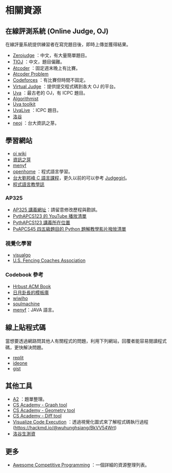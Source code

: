 # 相關資源

## 在線評測系統 (Online Judge, OJ)

在線評量系統提供練習者在寫完題目後，即時上傳並獲得結果。

-  [Zerojudge](http://zerojudge.tw/) ：中文，有大量簡單題目。
-  [TIOJ](http://tioj.infor.org/) ：中文，題目偏難。
-  [Atcoder](https://atcoder.jp/) ：固定週末晚上有比賽。
-  [Atcoder Problem](https://kenkoooo.com/atcoder/#/table/) 
-  [Codeforces](http://codeforces.com/) ：有比賽但時間不固定。
-  [Virtual Judge](https://vjudge.net/) ：提供提交程式碼到各大 OJ 的平台。
-  [Uva](http://uva.onlinejudge.org/) ：最古老的 OJ，有 ICPC 題目。
-  [Algorithmist](http://www.algorithmist.com/index.php/Main_Page) 
-  [Uva toolkit](https://uvatoolkit.com/problemssolve.php) 
-  [UvaLive](https://icpcarchive.ecs.baylor.edu/index.php) ：ICPC 題目。
-  [洛谷](https://www.luogu.org/) 
-  [neoj](http://neoj.sprout.tw/) ：台大資訊之芽。

## 學習網站

-  [oi wiki](https://oi-wiki.org/) 
-  [資訊之芽](https://www.csie.ntu.edu.tw/~sprout/algo2017/) 
-  [menyf](https://menyf.gitbooks.io/acm-icpc-template/) 
-  [openhome](https://openhome.cc/Gossip/index.html) ：程式語言學習。
-  [台大劉邦峰 C 語言課程](https://sites.google.com/view/ntucsiec2019/)，更久以前的可以參考 [Judgegirl](https://judgegirl.csie.org/)。
-  [程式語言教學誌](https://pydoing.blogspot.com/)

### AP325

- [AP325 講義網址](https://drive.google.com/drive/folders/10hZCMHH0YgsfguVZCHU7EYiG8qJE5f-m?usp=sharing)：請留意修改歷程與勘誤。
- [PythAPCS123 的 YouTube 播放清單](https://youtube.com/playlist?list=PLpmg1QLbgMuSIDOgOcwf0Fbbn2ZDR7s-X)
- [PythAPCS123 講義所在位置](https://drive.google.com/drive/folders/1mnVdO2LHq7e4vesn6pt_R0-S6YWtz4Q4?usp=sharing)
- [PyAPCS45 四五級題目的 Python 題解教學影片撥放清單](https://youtube.com/playlist?list=PLpmg1QLbgMuRQXHRkX9iDHyAVIW1D6OJF)

### 視覺化學習

-  [visualgo](https://visualgo.net/en) 
-  [U.S. Fencing Coaches Association](https://www.cs.usfca.edu/~galles/visualization/Algorithms.html) 

### Codebook 參考

-  [Hrbust ACM Book](https://hrbust-acm-team.gitbooks.io/acm-book/content/) 
-  [日月卦長的模板庫](https://sunmoon-template.blogspot.com/) 
-  [wiwiho](https://cp.wiwiho.me/) 
-  [soulmachine](https://github.com/soulmachine/acm-cheat-sheet)
-  [menyf](https://menyf.gitbooks.io/acm-icpc-template/content/)：JAVA 語言。

## 線上貼程式碼
當想要透過網路問其他人有關程式的問題，利用下列網站，回覆者能容易閱讀程式碼，更快解決問題。

- [replit](https://replit.com/)
- [ideone](https://www.ideone.com/)
- [gist](https://gist.github.com/)

## 其他工具

-  [A2](https://a2oj.com/) ：題單整理。
-  [CS Academy - Graph tool](https://csacademy.com/app/graph_editor/) 
-  [CS Academy - Geometry tool](https://csacademy.com/app/geometry_widget/) 
-  [CS Academy - Diff tool](https://csacademy.com/app/diffing_tool/) 
-  [Visualize Code Execution](https://pythontutor.com/) ：透過視覺化圖式來了解程式碼執行過程(https://hackmd.io/@wuhunghsiang/BkVV54Wrt)
-  [洛谷生測資](https://github.com/luogu-dev/cyaron)

## 更多
-  [Awesome Competitive Programming](https://github.com/lnishan/awesome-competitive-programming) ：一個詳細的資源整理列表。